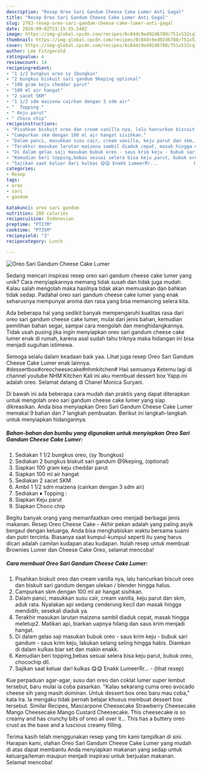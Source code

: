 ```yaml
---
description: "Resep Oreo Sari Gandum Cheese Cake Lumer Anti Gagal"
title: "Resep Oreo Sari Gandum Cheese Cake Lumer Anti Gagal"
slug: 2783-resep-oreo-sari-gandum-cheese-cake-lumer-anti-gagal
date: 2020-09-02T21:15:55.548Z
image: https://img-global.cpcdn.com/recipes/6c84dc9ed92d6780/751x532cq70/oreo-sari-gandum-cheese-cake-lumer-foto-resep-utama.jpg
thumbnail: https://img-global.cpcdn.com/recipes/6c84dc9ed92d6780/751x532cq70/oreo-sari-gandum-cheese-cake-lumer-foto-resep-utama.jpg
cover: https://img-global.cpcdn.com/recipes/6c84dc9ed92d6780/751x532cq70/oreo-sari-gandum-cheese-cake-lumer-foto-resep-utama.jpg
author: Lee Fitzgerald
ratingvalue: 4
reviewcount: 14
recipeingredient:
- "1 1/2 bungkus oreo sy 1bungkus"
- "2 bungkus biskuit sari gandum 9keping optional"
- "100 gram keju cheddar parut"
- "100 ml air hangat"
- "2 sacet SKM"
- "1 1/2 sdm maizena cairkan dengan 3 sdm air"
- "  Topping "
- " Keju parut"
- " Choco chip"
recipeinstructions:
- "Pisahkan biskuit oreo dan cream vanilla nya, lalu hancurkan biscuit oreo dan biskuit sari gandum dengan ulekan / blender hingga halus."
- "Campurkan skm dengan 100 ml air hangat sisihkan."
- "Dalam panci, masukkan susu cair, cream vanilla, keju parut dan skm, aduk rata. Nyalakan api sedang cenderung kecil dan masak hingga mendidih, sesekali diaduk ya."
- "Terakhir masukan larutan maizena sambil diaduk cepat, masak hingga meletup2. Matikan api, biarkan uapnya hilang dan saus krim menjadi hangat."
- "Di dalam gelas saji masukan bubuk oreo - saus krim keju - bubuk sari gandum - saus krim keju, lakukan selang seling hingga habis. Diamkan di dalam kulkas biar set dan makin enakk."
- "Kemudian beri topping,bebas sesuai selera bisa keju parut, bubuk oreo, chocochip dll."
- "Sajikan saat keluar dari kulkas 😋😋 Enakk LumeerRr...             (lihat resep)"
categories:
- Resep
tags:
- oreo
- sari
- gandum

katakunci: oreo sari gandum 
nutrition: 280 calories
recipecuisine: Indonesian
preptime: "PT27M"
cooktime: "PT35M"
recipeyield: "3"
recipecategory: Lunch

---
```



![Oreo Sari Gandum Cheese Cake Lumer](https://img-global.cpcdn.com/recipes/6c84dc9ed92d6780/751x532cq70/oreo-sari-gandum-cheese-cake-lumer-foto-resep-utama.jpg)

Sedang mencari inspirasi resep oreo sari gandum cheese cake lumer yang unik? Cara menyiapkannya memang tidak susah dan tidak juga mudah. Kalau salah mengolah maka hasilnya tidak akan memuaskan dan bahkan tidak sedap. Padahal oreo sari gandum cheese cake lumer yang enak seharusnya mempunyai aroma dan rasa yang bisa memancing selera kita.

Ada beberapa hal yang sedikit banyak mempengaruhi kualitas rasa dari oreo sari gandum cheese cake lumer, mulai dari jenis bahan, kemudian pemilihan bahan segar, sampai cara mengolah dan menghidangkannya. Tidak usah pusing jika ingin menyiapkan oreo sari gandum cheese cake lumer enak di rumah, karena asal sudah tahu triknya maka hidangan ini bisa menjadi suguhan istimewa.

Semoga selalu dalam keadaan baik yaa. Lihat juga resep Oreo Sari Gandum Cheese Cake Lumer enak lainnya. #dessertbox#oreocheesecake#nhmkitchen# Haii semuanya Ketemu lagi di channel youtube NHM Kitchen Kali ini aku membuat dessert box Yapp.ini adalah oreo. Selamat datang di Chanel Monica Suryani.


Di bawah ini ada beberapa cara mudah dan praktis yang dapat diterapkan untuk mengolah oreo sari gandum cheese cake lumer yang siap dikreasikan. Anda bisa menyiapkan Oreo Sari Gandum Cheese Cake Lumer memakai 9 bahan dan 7 langkah pembuatan. Berikut ini langkah-langkah untuk menyiapkan hidangannya.

<!--inarticleads1-->

##### Bahan-bahan dan bumbu yang digunakan untuk menyiapkan Oreo Sari Gandum Cheese Cake Lumer:

1. Sediakan 1 1/2 bungkus oreo, (sy 1bungkus)
1. Sediakan 2 bungkus biskuit sari gandum @9keping, (optional)
1. Siapkan 100 gram keju cheddar parut
1. Siapkan 100 ml air hangat
1. Sediakan 2 sacet SKM
1. Ambil 1 1/2 sdm maizena (cairkan dengan 3 sdm air)
1. Sediakan  ♦ Topping :
1. Siapkan  Keju parut
1. Siapkan  Choco chip


Begitu banyak orang yang memanfaatkan oreo menjadi berbagai jenis makanan. Resep Oreo Cheese Cake - Akhir pekan adalah yang paling asyik bergaul dengan keluarga, Anda bisa menghabiskan waktu bersama suami dan putri tercinta. Biasanya saat kumpul-kumpul seperti itu yang harus dicari adalah camilan kudapan atau kudapan. Itulah resep untuk membuat Brownies Lumer dan Cheese Cake Oreo, selamat mencoba! 

<!--inarticleads2-->

##### Cara membuat Oreo Sari Gandum Cheese Cake Lumer:

1. Pisahkan biskuit oreo dan cream vanilla nya, lalu hancurkan biscuit oreo dan biskuit sari gandum dengan ulekan / blender hingga halus.
1. Campurkan skm dengan 100 ml air hangat sisihkan.
1. Dalam panci, masukkan susu cair, cream vanilla, keju parut dan skm, aduk rata. Nyalakan api sedang cenderung kecil dan masak hingga mendidih, sesekali diaduk ya.
1. Terakhir masukan larutan maizena sambil diaduk cepat, masak hingga meletup2. Matikan api, biarkan uapnya hilang dan saus krim menjadi hangat.
1. Di dalam gelas saji masukan bubuk oreo - saus krim keju - bubuk sari gandum - saus krim keju, lakukan selang seling hingga habis. Diamkan di dalam kulkas biar set dan makin enakk.
1. Kemudian beri topping,bebas sesuai selera bisa keju parut, bubuk oreo, chocochip dll.
1. Sajikan saat keluar dari kulkas 😋😋 Enakk LumeerRr... -             (lihat resep)


Kue perpaduan agar-agar, susu dan oreo dan coklat lumer super lembut tersebut, baru mulai ia coba pasarkan. &#34;Kalau sekarang cuma oreo avocado cheese sih yang masih dominan. Untuk dessert box oreo baru mau coba,&#34; kata Ira. Ia mengaku tidak pernah belajar khusus membuat dessert box tersebut. Similar Recipes, Mascarpone Cheesecake Strawberry Cheesecake Mango Cheesecake Mango Custard Cheesecake. This cheesecake is so creamy and has crunchy bits of oreo all over it… This has a buttery oreo crust as the base and a luscious creamy filling. 

Terima kasih telah menggunakan resep yang tim kami tampilkan di sini. Harapan kami, olahan Oreo Sari Gandum Cheese Cake Lumer yang mudah di atas dapat membantu Anda menyiapkan makanan yang sedap untuk keluarga/teman maupun menjadi inspirasi untuk berjualan makanan. Selamat mencoba!
